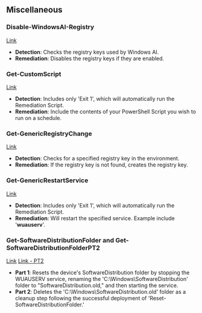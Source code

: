 ## Miscellaneous

### Disable-WindowsAI-Registry
[Link](https://github.com/AntoPorter/Intune-Remediations/tree/main/Miscellaneous/Disable-WindowsAI-Registry)
- **Detection**: Checks the registry keys used by Windows AI.
- **Remediation**: Disables the registry keys if they are enabled.

### Get-CustomScript
[Link](https://github.com/AntoPorter/Intune-Remediations/tree/main/Miscellaneous/Get-CustomScript)
- **Detection**: Includes only 'Exit 1', which will automatically run the Remediation Script.
- **Remediation**: Include the contents of your PowerShell Script you wish to run on a schedule.

### Get-GenericRegistryChange
[Link](https://github.com/AntoPorter/Intune-Remediations/tree/main/Miscellaneous/Get-GenericRegistryChange)
- **Detection**: Checks for a specified registry key in the environment.
- **Remediation**: If the registry key is not found, creates the registry key.

### Get-GenericRestartService
[Link](https://github.com/AntoPorter/Intune-Remediations/tree/main/Miscellaneous/Get-GenericRestartService)
- **Detection**: Includes only 'Exit 1', which will automatically run the Remediation Script.
- **Remediation**: Will restart the specified service. Example include '**wuauserv**'.

### Get-SoftwareDistributionFolder and Get-SoftwareDistributionFolderPT2
[Link](https://github.com/AntoPorter/Intune-Remediations/tree/main/Miscellaneous/Get-SoftwareDistributionFolder)
[Link - PT2](https://github.com/AntoPorter/Intune-Remediations/tree/main/Miscellaneous/Get-SoftwareDistributionFolderPT2)
- **Part 1**: Resets the device's SoftwareDistribution folder by stopping the WUAUSERV service, renaming the 'C:\Windows\SoftwareDistribution' folder to "SoftwareDistribution.old," and then starting the service.
- **Part 2**: Deletes the 'C:\Windows\SoftwareDistribution.old' folder as a cleanup step following the successful deployment of 'Reset-SoftwareDistributionFolder.'